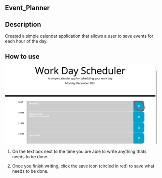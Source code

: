 ## Event_Planner

## Description
Created  a simple calendar application that allows a user to save events for each hour of the day.

## How to use

<img src="assets/images/eventplanner.png">

1) On the text box next to the time you are able to write anything thats needs to be done. 


2) Once you finish writing, click the save icon (circled in red) to save what needs to be done. 


